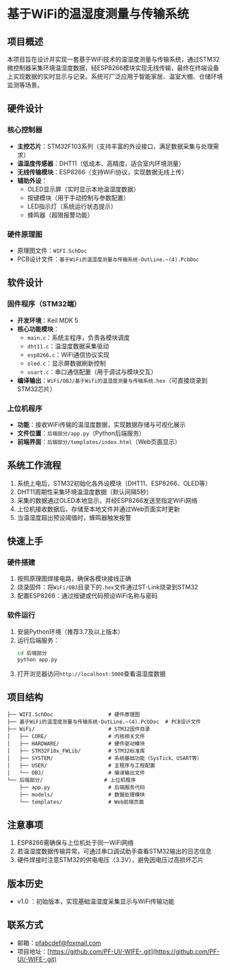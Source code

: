 # 基于WiFi的温湿度测量与传输系统

## 项目概述
本项目旨在设计并实现一套基于WiFi技术的温湿度测量与传输系统，通过STM32微控制器采集环境温湿度数据，经ESP8266模块实现无线传输，最终在终端设备上实现数据的实时显示与记录。系统可广泛应用于智能家居、温室大棚、仓储环境监测等场景。


## 硬件设计
### 核心控制器
- **主控芯片**：STM32F103系列（支持丰富的外设接口，满足数据采集与处理需求）
- **温湿度传感器**：DHT11（低成本、高精度，适合室内环境测量）
- **无线传输模块**：ESP8266（支持WiFi协议，实现数据无线上传）
- **辅助外设**：
  - OLED显示屏（实时显示本地温湿度数据）
  - 按键模块（用于手动控制与参数配置）
  - LED指示灯（系统运行状态提示）
  - 蜂鸣器（超限报警功能）

### 硬件原理图
- 原理图文件：`WIFI.SchDoc`
- PCB设计文件：`基于WiFi的温湿度测量与传输系统-OutLine.~(4).PcbDoc`


## 软件设计
### 固件程序（STM32端）
- **开发环境**：Keil MDK 5
- **核心功能模块**：
  - `main.c`：系统主程序，负责各模块调度
  - `dht11.c`：温湿度数据采集驱动
  - `esp8266.c`：WiFi通信协议实现
  - `oled.c`：显示屏数据刷新控制
  - `usart.c`：串口通信配置（用于调试与模块交互）
- **编译输出**：`WiFi/OBJ/基于Wifi的温湿度测量与传输系统.hex`（可直接烧录到STM32芯片）

### 上位机程序
- **功能**：接收WiFi传输的温湿度数据，实现数据存储与可视化展示
- **文件位置**：`后端部分/app.py`（Python后端服务）
- **前端界面**：`后端部分/templates/index.html`（Web页面显示）


## 系统工作流程
1. 系统上电后，STM32初始化各外设模块（DHT11、ESP8266、OLED等）
2. DHT11周期性采集环境温湿度数据（默认间隔5秒）
3. 采集的数据通过OLED本地显示，并经ESP8266发送至指定WiFi网络
4. 上位机接收数据后，存储至本地文件并通过Web页面实时更新
5. 当温湿度超出预设阈值时，蜂鸣器触发报警


## 快速上手
### 硬件搭建
1. 按照原理图焊接电路，确保各模块接线正确
2. 烧录固件：将`WiFi/OBJ`目录下的`.hex`文件通过ST-Link烧录到STM32
3. 配置ESP8266：通过按键或代码预设WiFi名称与密码

### 软件运行
1. 安装Python环境（推荐3.7及以上版本）
2. 运行后端服务：
   ```bash
   cd 后端部分
   python app.py
   ```
3. 打开浏览器访问`http://localhost:5000`查看温湿度数据


## 项目结构
```
├── WIFI.SchDoc                  # 硬件原理图
├── 基于WiFi的温湿度测量与传输系统-OutLine.~(4).PcbDoc  # PCB设计文件
├── WiFi/                        # STM32固件目录
│   ├── CORE/                    # 内核相关文件
│   ├── HARDWARE/                # 硬件驱动模块
│   ├── STM32F10x_FWLib/         # STM32标准库
│   ├── SYSTEM/                  # 系统基础功能（SysTick、USART等）
│   ├── USER/                    # 主程序与工程配置
│   └── OBJ/                     # 编译输出文件
└── 后端部分/                    # 上位机程序
    ├── app.py                   # 后端服务代码
    ├── models/                  # 数据处理模块
    └── templates/               # Web前端页面
```


## 注意事项
1. ESP8266需确保与上位机处于同一WiFi网络
2. 若温湿度数据传输异常，可通过串口调试助手查看STM32输出的日志信息
3. 硬件焊接时注意STM32的供电电压（3.3V），避免因电压过高损坏芯片


## 版本历史
- v1.0 ：初始版本，实现基础温湿度采集显示与WiFi传输功能


## 联系方式
- 邮箱：pfabcdef@foxmail.com
- 项目地址：[https://github.com/PF-UI/-WIFE-.git](https://github.com/PF-UI/-WIFE-.git)
